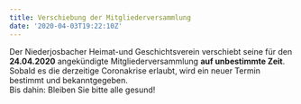 ```yaml
---
title: Verschiebung der Mitgliederversammlung
date: '2020-04-03T19:22:10Z'
---
```

Der Niederjosbacher Heimat-und Geschichtsverein verschiebt seine für den **24.04.2020** angekündigte Mitgliederversammlung **auf unbestimmte Zeit**. Sobald es die derzeitige Coronakrise erlaubt, wird ein neuer Termin bestimmt und bekanntgegeben.  
Bis dahin: Bleiben Sie bitte alle gesund!